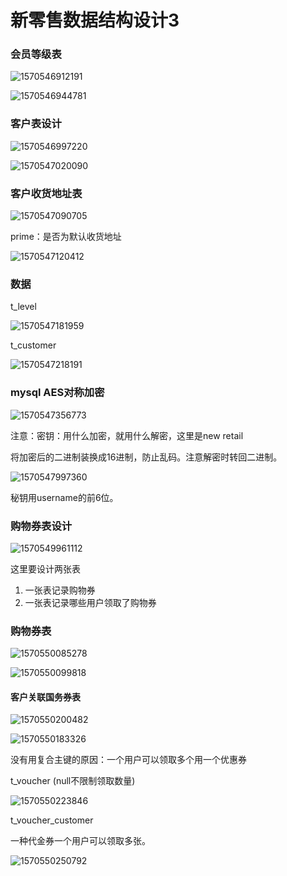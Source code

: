 # 新零售数据结构设计3

### 会员等级表

![1570546912191](.\新零售数据结构设计3.assets\1570546912191.png)

![1570546944781](.\新零售数据结构设计3.assets\1570546944781.png)



### 客户表设计

![1570546997220](.\新零售数据结构设计3.assets\1570546997220.png)

![1570547020090](.\新零售数据结构设计3.assets\1570547020090.png)

### 客户收货地址表

![1570547090705](.\新零售数据结构设计3.assets\1570547090705.png)

prime：是否为默认收货地址

![1570547120412](.\新零售数据结构设计3.assets\1570547120412.png)

### 数据

t_level

![1570547181959](.\新零售数据结构设计3.assets\1570547181959.png)

t_customer

![1570547218191](.\新零售数据结构设计3.assets\1570547218191.png)



### mysql  AES对称加密

![1570547356773](.\新零售数据结构设计3.assets\1570547356773.png)

注意：密钥：用什么加密，就用什么解密，这里是new retail

将加密后的二进制装换成16进制，防止乱码。注意解密时转回二进制。



![1570547997360](.\新零售数据结构设计3.assets\1570547997360.png)

秘钥用username的前6位。





### 购物券表设计

![1570549961112](.\新零售数据结构设计3.assets\1570549961112.png)

这里要设计两张表

1. 一张表记录购物券
2. 一张表记录哪些用户领取了购物券

### 购物券表

![1570550085278](.\新零售数据结构设计3.assets\1570550085278.png)

![1570550099818](.\新零售数据结构设计3.assets\1570550099818.png)



#### 客户关联国务券表

![1570550200482](.\新零售数据结构设计3.assets\1570550200482.png)

![1570550183326](.\新零售数据结构设计3.assets\1570550183326.png)

没有用复合主键的原因：一个用户可以领取多个用一个优惠券

t_voucher  (null不限制领取数量)

![1570550223846](.\新零售数据结构设计3.assets\1570550223846.png)

t_voucher_customer

一种代金券一个用户可以领取多张。



![1570550250792](.\新零售数据结构设计3.assets\1570550250792.png)





